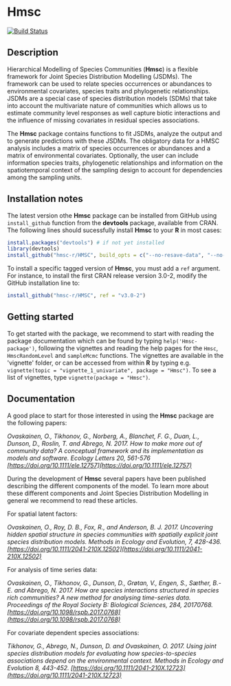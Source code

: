 # Hmsc

[![Build Status](https://travis-ci.org/hmsc-r/HMSC.svg?branch=master)](https://travis-ci.org/hmsc-r/HMSC)

## Description
Hierarchical Modelling of Species Communities (**Hmsc**) is a flexible framework for Joint Species Distribution Modelling (JSDMs). The framework can be used to relate species occurrences or abundances to environmental covariates, species traits and phylogenetic relationships. JSDMs are a special case of species distribution models (SDMs) that take into account the multivariate nature of communities which allows us to estimate community level responses as well capture biotic interactions and the influence of missing covariates in residual species associations.

The **Hmsc** package contains functions to fit JSDMs, analyze the output and to generate predictions with these JSDMs. The obligatory data for a HMSC analysis includes a matrix of species occurrences or abundances and a matrix of environmental covariates. Optionally, the user can include information species traits, phylogenetic relationships and information on the spatiotemporal context of the sampling design to account for dependencies among the sampling units. 

## Installation notes

The latest version othe **Hmsc** package can be installed from GitHub using `install_github` function from the **devtools** package, available from CRAN.
The following lines should sucessfully install **Hmsc** to your **R** in most cases:

```R
install.packages("devtools") # if not yet installed
library(devtools)
install_github("hmsc-r/HMSC", build_opts = c("--no-resave-data", "--no-manual"))
```

To install a specific tagged version of **Hmsc**, you must add a `ref` argument. For instance, to install the 
first CRAN release version 3.0-2, modify the GitHub installation line to:
```r
install_github("hmsc-r/HMSC", ref = "v3.0-2")
```

## Getting started
To get started with the package, we recommend to start with reading the package documentation which can be found by typing ```help('Hmsc-package')```, following the vignettes and reading the help pages for the `Hmsc`, `HmscRandomLevel` and `sampleMcmc` functions. The vignettes are available in the 'vignette' folder, or can be accessed from within **R** by typing e.g. `vignette(topic = "vignette_1_univariate", package = "Hmsc")`. To see a list of vignettes, type `vignette(package = "Hmsc")`.   

## Documentation
A good place to start for those interested in using the **Hmsc** package are the following papers: 

*Ovaskainen, O., Tikhonov, G., Norberg, A., Blanchet, F. G., Duan, L., Dunson, D., Roslin, T. and Abrego, N. 2017. How to make more out of community data? A conceptual framework and its implementation as models and software. Ecology Letters 20, 561-576 [https://doi.org/10.1111/ele.12757](https://doi.org/10.1111/ele.12757)*

During the development of **Hmsc** several papers have been published describing the different components of the model. To learn more about these different components and Joint Species Distribution Modelling in general we recommend to read these articles. 

For spatial latent factors:

*Ovaskainen, O., Roy, D. B., Fox, R., and Anderson, B. J. 2017. Uncovering hidden spatial structure in species communities with spatially explicit joint species distribution models. Methods in Ecology and Evolution, 7, 428-436. [https://doi.org/10.1111/2041-210X.12502](https://doi.org/10.1111/2041-210X.12502)*

For analysis of time series data:

*Ovaskainen, O., Tikhonov, G., Dunson, D., Grøtan, V., Engen, S., Sæther, B.-E. and Abrego, N. 2017. How are species interactions structured in species rich communities? A new method for analysing time-series data. Proceedings of the Royal Society B: Biological Sciences, 284, 20170768. [https://doi.org/10.1098/rspb.2017.0768](https://doi.org/10.1098/rspb.2017.0768)*

For covariate dependent species associations:

*Tikhonov, G., Abrego, N., Dunson, D. and Ovaskainen, O. 2017. Using joint species distribution models for evaluating how species-to-species associations depend on the environmental context. Methods in Ecology and Evolution 8, 443-452. [https://doi.org/10.1111/2041-210X.12723](https://doi.org/10.1111/2041-210X.12723)*
